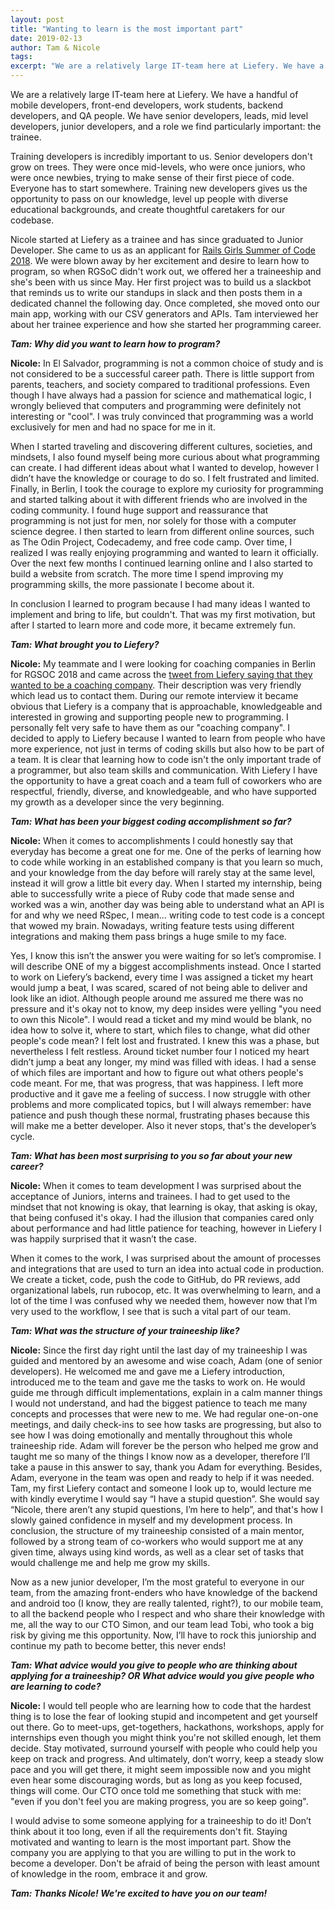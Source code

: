 ```yaml
---
layout: post
title: "Wanting to learn is the most important part"
date: 2019-02-13
author: Tam & Nicole
tags:
excerpt: "We are a relatively large IT-team here at Liefery. We have a handful of mobile developers, front-end developers, work students, backend developers, and QA people. We have senior developers, leads, mid level developers, junior developers, and also take on trainees."
---
```


We are a relatively large IT-team here at Liefery. We have a handful of mobile developers, front-end developers, work students, backend developers, and QA people. We have senior developers, leads, mid level developers, junior developers, and a role we find particularly important: the trainee.

Training developers is incredibly important to us. Senior developers don't grow on trees. They were once mid-levels, who were once juniors, who were once newbies, trying to make sense of their first piece of code. Everyone has to start somewhere. Training new developers gives us the opportunity to pass on our knowledge, level up people with diverse educational backgrounds, and create thoughtful caretakers for our codebase.

Nicole started at Liefery as a trainee and has since graduated to Junior Developer. She came to us as an applicant for [Rails Girls Summer of Code 2018](https://railsgirlssummerofcode.org/). We were blown away by her excitement and desire to learn how to program, so when RGSoC didn't work out, we offered her a traineeship and she's been with us since May. Her first project was to build us a slackbot that reminds us to write our standups in slack and then posts them in a dedicated channel the following day. Once completed, she moved onto our main app, working with our CSV generators and APIs. Tam interviewed her about her trainee experience and how she started her programming career.

_**Tam: Why did you want to learn how to program?**_

**Nicole:** In El Salvador, programming is not a common choice of study and is not considered to be a successful career path. There is little support from parents, teachers, and society compared to traditional professions. Even though I have always had a passion for science and mathematical logic, I wrongly believed that computers and programming were definitely not interesting or "cool". I was truly convinced that programming was a world exclusively for men and had no space for me in it.

When I started traveling and discovering different cultures, societies, and mindsets, I also found myself being more curious about what programming can create. I had different ideas about what I wanted to develop, however I didn’t have the knowledge or courage to do so. I felt frustrated and limited. Finally, in Berlin, I took the courage to explore my curiosity for programming and started talking about it with different friends who are involved in the coding community. I found huge support and reassurance that programming is not just for men, nor solely for those with a computer science degree. I then started to learn from different online sources, such as The Odin Project, Codecademy, and free code camp. Over time, I realized I was really enjoying programming and wanted to learn it officially. Over the next few months I continued learning online and I also started to build a website from scratch. The more time I spend improving my programming skills, the more passionate I become about it.

In conclusion I learned to program because I had many ideas I wanted to implement and bring to life, but couldn't. That was my first motivation, but after I started to learn more and code more, it became extremely fun.

_**Tam: What brought you to Liefery?**_

**Nicole:** My teammate and I were looking for coaching companies in Berlin for RGSOC 2018 and came across the [tweet from Liefery saying that they wanted to be a coaching company](https://twitter.com/liefery_tech/status/963049911066513408). Their description was very friendly which lead us to contact them. During our remote interview it became obvious that  Liefery is a company that is approachable, knowledgeable and interested in growing and supporting people new to programming. I personally felt very safe to have them as our "coaching company". I decided to apply to Liefery because I wanted to learn from people who have more experience, not just in terms of coding skills but also how to be part of a team. It is clear that learning how to code isn't the only important trade of a programmer, but also team skills and communication. With Liefery I have the opportunity to have a great coach and a team full of coworkers who are respectful, friendly, diverse, and knowledgeable, and who have supported my growth as a developer since the very beginning.

_**Tam: What has been your biggest coding accomplishment so far?**_

**Nicole:** When it comes to accomplishments I could honestly say that everyday has become a great one for me. One of the perks of learning how to code while working in an established company is that you learn so much, and your knowledge from the day before will rarely stay at the same level, instead it will grow a little bit every day. When I started my internship, being able to successfully write a piece of Ruby code that made sense and worked was a win, another day was being able to understand what an API is for and why we need RSpec, I mean… writing code to test code is a concept that wowed my brain. Nowadays, writing feature tests using different integrations and making them pass brings a huge smile to my face.

Yes, I know this isn’t the answer you were waiting for so let’s compromise. I will describe ONE of my a biggest accomplishments instead. Once I started to work on Liefery’s backend, every time I was assigned a ticket my heart would jump a beat, I was scared, scared of not being able to deliver and look like an idiot. Although people around me assured me there was no pressure and it's okay not to know, my deep insides were yelling "you need to own this  Nicole". I would read a ticket and my mind would be blank, no idea how to solve it, where to start, which files to change, what did other people's code mean? I felt lost and frustrated. I knew this was a phase, but nevertheless I felt restless. Around ticket number four I noticed my heart didn’t jump a beat any longer, my mind was filled with ideas. I had a sense of which files are important and how to figure out what others people's code meant. For me, that was progress, that was happiness. I left more productive and it gave me a feeling of success. I now struggle with other problems and more complicated topics, but I will always remember: have patience and push though these normal, frustrating phases because this will make me a better developer. Also it never stops, that's the developer’s cycle.

_**Tam: What has been most surprising to you so far about your new career?**_

**Nicole:** When it comes to team development I was surprised about the acceptance of Juniors, interns and trainees. I had to get used to the mindset that not knowing is okay, that learning is okay, that asking is okay, that being confused it's okay. I had the illusion that companies cared only about performance and had little patience for teaching, however in Liefery I was happily surprised that it wasn’t the case.

When it comes to the work, I was surprised about the amount of processes and integrations that are used to turn an idea into actual code in production. We create a ticket, code, push the code to GitHub, do PR reviews, add organizational labels, run rubocop, etc. It was overwhelming to learn, and a lot of the time I was confused why we needed them, however now that I’m very used to the workflow, I see that is such a vital part of our team.

_**Tam: What was the structure of your traineeship like?**_

**Nicole:** Since the first day right until the last day of my traineeship I was guided and mentored by an awesome and wise coach, Adam (one of senior developers). He welcomed me and gave me a Liefery introduction, introduced me to the team and gave me the tasks to work on. He would guide me through difficult implementations, explain in a calm manner things I would not understand, and had the biggest patience to teach me many concepts and processes that were new to me. We had regular one-on-one meetings, and daily check-ins to see how tasks are progressing, but also to see how I was doing emotionally and mentally throughout this whole traineeship ride. Adam will forever be the person who helped me grow and taught me so many of the things I know now as a developer, therefore I’ll take a pause in this answer to say, thank you Adam for everything. Besides, Adam, everyone in the team was open and ready to help if it was needed. Tam, my first Liefery contact and someone I look up to, would lecture me with kindly everytime I would say “I have a stupid question”. She would say “Nicole, there aren’t any stupid questions, I’m here to help”, and that's how I slowly gained confidence in myself and my development process. In conclusion, the structure of my traineeship consisted of a main mentor, followed by a strong team of co-workers who would support me at any given time, always using kind words, as well as a clear set of tasks that would challenge me and help me grow my skills.

Now as a new junior developer, I’m the most grateful to everyone in our team, from the amazing front-enders who have knowledge of the backend and android too (I know, they are really talented, right?), to our mobile team, to all the backend people who I respect and who share their knowledge with me, all the way to our CTO Simon, and our team lead Tobi, who took a big risk by giving me this opportunity. Now, I’ll have to rock this juniorship and continue my path to become better, this never ends!

_**Tam: What advice would you give to people who are thinking about applying for a traineeship? OR What advice would you give people who are learning to code?**_

**Nicole:** I would tell people who are learning how to code that the hardest thing is to lose the fear of looking stupid and incompetent and get yourself out there. Go to meet-ups, get-togethers, hackathons, workshops, apply for internships even though you might think you're not skilled enough, let them decide. Stay motivated, surround yourself with people who could help you keep on track and progress. And ultimately, don’t worry, keep a steady slow pace and you will get there, it might seem impossible now and you might even hear some discouraging words, but as long as you keep focused, things will come. Our CTO once told me something that stuck with me: "even if you don't feel you are making progress, you are so keep going".

I would advise to some someone applying for a traineeship to do it! Don’t think about it too long, even if all the requirements don't fit. Staying motivated and wanting to learn is the most important part. Show the company you are applying to that you are willing to put in the work to become a developer. Don't be afraid of being the person with least amount of knowledge in the room, embrace it and grow.

_**Tam: Thanks Nicole! We're excited to have you on our team!**_